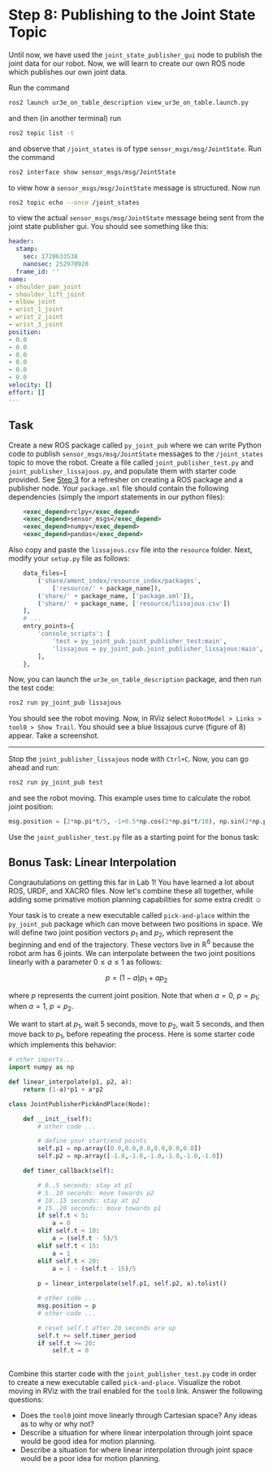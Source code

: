 # Step 8: Publishing to the Joint State Topic
Until now, we have used the `joint_state_publisher_gui` node to publish the joint data for our robot. Now, we will learn to create our own ROS node which publishes our own joint data.

Run the command
```bash
ros2 launch ur3e_on_table_description view_ur3e_on_table.launch.py
```
and then (in another terminal) run
```bash
ros2 topic list -t
```
and observe that `/joint_states` is of type `sensor_msgs/msg/JointState`. Run the command
```bash
ros2 interface show sensor_msgs/msg/JointState
```
to view how a `sensor_msgs/msg/JointState` message is structured. 
Now run
```bash
ros2 topic echo --once /joint_states
```
to view the actual `sensor_msgs/msg/JointState` message being sent from the joint state publisher gui. You should see something like this:
```yaml
header:
  stamp:
    sec: 1720633538
    nanosec: 252970928
  frame_id: ''
name:
- shoulder_pan_joint
- shoulder_lift_joint
- elbow_joint
- wrist_1_joint
- wrist_2_joint
- wrist_3_joint
position:
- 0.0
- 0.0
- 0.0
- 0.0
- 0.0
- 0.0
velocity: []
effort: []
---
```

## Task
Create a new ROS package called `py_joint_pub` where we can write Python code to publish `sensor_msgs/msg/JointState` messages to the `/joint_states` topic to move the robot. Create a file called `joint_publisher_test.py` and `joint_publisher_lissajous.py`, and populate them with starter code provided. See [Step 3](/Step3) for a refresher on creating a ROS package and a publisher node. Your `package.xml` file should contain the following dependencies (simply the import statements in our python files):
```xml
    <exec_depend>rclpy</exec_depend>
    <exec_depend>sensor_msgs</exec_depend>
    <exec_depend>numpy</exec_depend>
    <exec_depend>pandas</exec_depend>
```
Also copy and paste the `lissajous.csv` file into the `resource` folder. Next, modify your `setup.py` file as follows:
```python
    data_files=[
        ('share/ament_index/resource_index/packages',
            ['resource/' + package_name]),
        ('share/' + package_name, ['package.xml']),
        ('share/' + package_name, ['resource/lissajous.csv'])
    ],
    # ...
    entry_points={
        'console_scripts': [
            'test = py_joint_pub.joint_publisher_test:main',
            'lissajous = py_joint_pub.joint_publisher_lissajous:main',
        ],
    },
```
Now, you can launch the `ur3e_on_table_description` package, and then run the test code:
```bash
ros2 run py_joint_pub lissajous
```
You should see the robot moving. Now, in RViz select `RobotModel > Links > tool0 > Show Trail`. You should see a blue lissajous curve (figure of 8) appear. Take a screenshot.

---

Stop the `joint_publisher_lissajous` node with `Ctrl+C`. Now, you can go ahead and run:
```bash
ros2 run py_joint_pub test
```
and see the robot moving. This example uses time to calculate the robot joint position:
```python
msg.position = [2*np.pi*t/5, -1+0.5*np.cos(2*np.pi*t/10), np.sin(2*np.pi*t/15), 0.0, 0.0, 0.0]
```

Use the `joint_publisher_test.py` file as a starting point for the bonus task:

## Bonus Task: Linear Interpolation

Congrautulations on getting this far in Lab 1! You have learned a lot about ROS, URDF, and XACRO files. Now let's combine these all together, while adding some primative motion planning capabilities for some extra credit ☺️

Your task is to create a new executable called `pick-and-place` within the `py_joint_pub` package which can move between two positions in space. We will define two joint position vectors $p_1$ and $p_2$, which represent the beginning and end of the trajectory. These vectors live in $\mathbb{R}^6$ because the robot arm has 6 joints. We can interpolate between the two joint positions linearly with a parameter $0 \le a \le 1$ as follows:

$$
p = (1 - a) p_1 + a p_2
$$

where $p$ represents the current joint position. Note that when $a=0$, $p=p_1$; when $a=1$, $p=p_2$. 

We want to start at $p_1$, wait 5 seconds, move to $p_2$, wait 5 seconds, and then move back to $p_1$, before repeating the process. Here is some starter code which implements this behavior:

```python
# other imports...
import numpy as np

def linear_interpolate(p1, p2, a):
    return (1-a)*p1 + a*p2

class JointPublisherPickAndPlace(Node):

    def __init__(self):
        # other code ...

        # define your start/end points
        self.p1 = np.array([0.0,0.0,0.0,0.0,0.0,0.0])
        self.p2 = np.array([-1.0,-1.0,-1.0,-1.0,-1.0,-1.0])

    def timer_callback(self):

        # 0..5 seconds: stay at p1
        # 5..10 seconds: move towards p2
        # 10..15 seconds: stay at p2
        # 15..20 seconds:: move towards p1
        if self.t < 5:
            a = 0
        elif self.t < 10:
            a = (self.t - 5)/5
        elif self.t < 15:
            a = 1
        elif self.t < 20:
            a = 1 - (self.t - 15)/5
        
        p = linear_interpolate(self.p1, self.p2, a).tolist()

        # other code ...
        msg.position = p
        # other code ...

        # reset self.t after 20 seconds are up
        self.t += self.timer_period
        if self.t >= 20:
            self.t = 0
        
```

Combine this starter code with the `joint_publisher_test.py` code in order to create a new executable called `pick-and-place`. Visualize the robot moving in RViz with the trail enabled for the `tool0` link. Answer the following questions:
* Does the `tool0` joint move linearly through Cartesian space? Any ideas as to why or why not?
* Describe a situation for where linear interpolation through joint space would be good idea for motion planning.
* Describe a situation for where linear interpolation through joint space would be a poor idea for motion planning.




